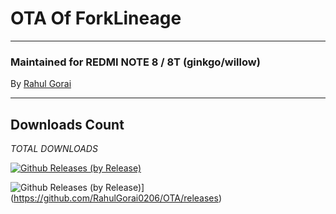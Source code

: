 # OTA Of ForkLineage

---------------------------------------------------------------------------------

### Maintained for REDMI NOTE 8 / 8T (ginkgo/willow)

By [Rahul Gorai](https://github.com/RahulGorai0206)

---------------------------------------------------------------------------------

## Downloads Count

*TOTAL DOWNLOADS*

[![Github Releases (by Release)](https://img.shields.io/github/downloads/RahulGorai0206/OTA/total.svg)](https://github.com/RahulGorai0206/OTA/releases)

![Github Releases (by Release)](https://img.shields.io/github/downloads/RahulGorai0206/OTA/lineage-19.1-FORK/total.svg)](https://github.com/RahulGorai0206/OTA/releases)
